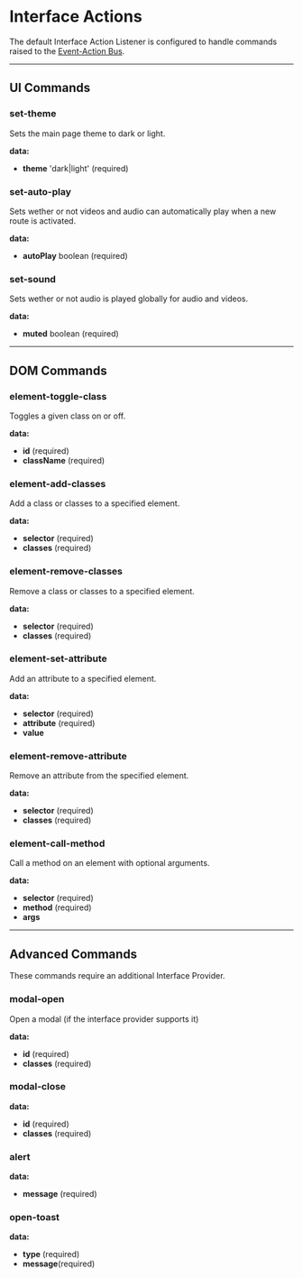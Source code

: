 # Interface Actions
The default Interface Action Listener is configured to handle commands raised to the [Event-Action Bus](/actions/event-bus).


---
## UI Commands

### set-theme
Sets the main page theme to dark or light.

**data:**
- **theme** 'dark|light' (required)

### set-auto-play
Sets wether or not videos and audio can automatically play when a new route is activated.

**data:**
- **autoPlay** boolean (required)

### set-sound
Sets wether or not audio is played globally for audio and videos.

**data:**
- **muted** boolean (required)

---

## DOM Commands

### element-toggle-class
Toggles a given class on or off.

**data:**
- **id** (required)
- **className** (required)

### element-add-classes
Add a class or classes to a specified element.

**data:**
- **selector** (required)
- **classes** (required)

### element-remove-classes
Remove a class or classes to a specified element.

**data:**
- **selector** (required)
- **classes** (required)

### element-set-attribute
Add an attribute to a specified element.

**data:**
- **selector** (required)
- **attribute** (required)
- **value** 

### element-remove-attribute
Remove an attribute from the specified element.

**data:**
- **selector** (required)
- **classes** (required)

### element-call-method
Call a method on an element with optional arguments.

**data:**
- **selector** (required)
- **method** (required)
- **args** 

---
## Advanced Commands 
These commands require an additional Interface Provider.

### modal-open
Open a modal (if the interface provider supports it)

**data:**
- **id** (required)
- **classes** (required)

### modal-close
<fill in>

**data:**

- **id** (required)
- **classes** (required)

### alert
<fill in>

**data:**

- **message** (required)

### open-toast
<fill in>

**data:**

- **type** (required)
- **message**(required)